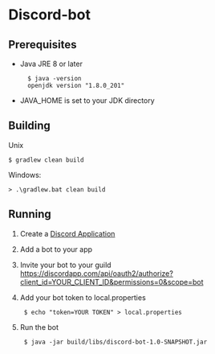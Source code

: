 # Discord-bot

## Prerequisites

- Java JRE 8 or later

        $ java -version
        openjdk version "1.8.0_201"
        
- JAVA_HOME is set to your JDK directory
## Building

Unix

    $ gradlew clean build


Windows:
    
    > .\gradlew.bat clean build

## Running
1. Create a [Discord Application](https://discordapp.com/developers/applications/)
2. Add a bot to your app 
3. Invite your bot to your guild https://discordapp.com/api/oauth2/authorize?client_id=YOUR_CLIENT_ID&permissions=0&scope=bot
4. Add your bot token to local.properties

        $ echo "token=YOUR TOKEN" > local.properties
5. Run the bot
        
        $ java -jar build/libs/discord-bot-1.0-SNAPSHOT.jar

